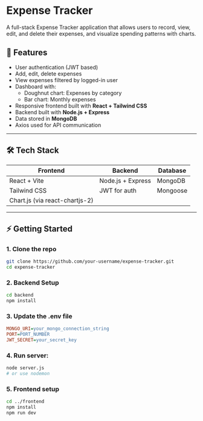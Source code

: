 # Expense Tracker

A full-stack Expense Tracker application that allows users to record, view, edit, and delete their expenses, and visualize spending patterns with charts.

## 🌟 Features

- User authentication (JWT based)
- Add, edit, delete expenses
- View expenses filtered by logged-in user
- Dashboard with:
  - Doughnut chart: Expenses by category
  - Bar chart: Monthly expenses
- Responsive frontend built with **React + Tailwind CSS**
- Backend built with **Node.js + Express**
- Data stored in **MongoDB**
- Axios used for API communication

---

## 🛠️ Tech Stack

| Frontend | Backend | Database |
|-----------|---------|----------|
| React + Vite | Node.js + Express | MongoDB |
| Tailwind CSS | JWT for auth | Mongoose |
| Chart.js (via react-chartjs-2) | | |

---

## ⚡ Getting Started

### 1️. Clone the repo
```bash
git clone https://github.com/your-username/expense-tracker.git
cd expense-tracker
```

### 2. Backend Setup
```bash
cd backend
npm install
```

### 3. Update the .env file
```ini
MONGO_URI=your_mongo_connection_string
PORT=PORT_NUMBER
JWT_SECRET=your_secret_key
```
### 4. Run server:
```bash
node server.js
# or use nodemon
```

### 5. Frontend setup
```bash
cd ../frontend
npm install
npm run dev
